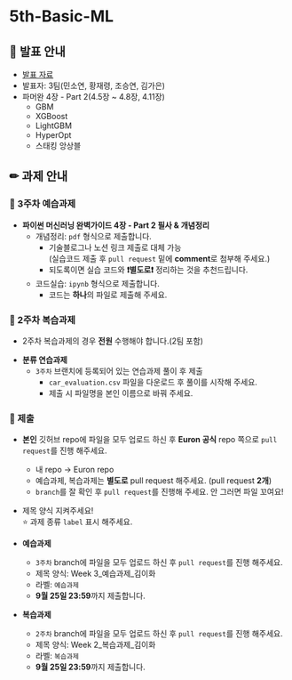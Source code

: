 # 5th-Basic-ML

## 📢 발표 안내
- [발표 자료](https://github.com/Ewha-Euron/5th-Basic-ML/blob/a76a753ea98b78ba090025454ce3dd64e65e09dc/Week3_%EB%B0%9C%ED%91%9C%EC%9E%90%EB%A3%8C.pdf)
- 발표자: 3팀(민소연, 황재령, 조승연, 김가은)
- 파머완 4장 - Part 2(4.5장 ~ 4.8장, 4.11장)
  - GBM
  - XGBoost
  - LightGBM
  - HyperOpt
  - 스태킹 앙상블

## ✏ 과제 안내
### 📍 3주차 예습과제
- **파이썬 머신러닝 완벽가이드 4장 - Part 2 필사 & 개념정리**  
  - 개념정리: ```pdf``` 형식으로 제출합니다.
    - 기술블로그나 노션 링크 제출로 대체 가능  
      (실습코드 제출 후 ```pull request``` 밑에 **comment**로 첨부해 주세요.)
    - 되도록이면 실습 코드와 **❗별도로❗** 정리하는 것을 추천드립니다.
  - 코드실습: ```ipynb``` 형식으로 제출합니다.
    - 코드는 **하나**의 파일로 제출해 주세요.

### 📍 2주차 복습과제
* 2주차 복습과제의 경우 **전원** 수행해야 합니다.(2팀 포함)
- **분류 연습과제**  
  - ```3주차``` 브랜치에 등록되어 있는 연습과제 풀이 후 제출
    - ﻿```car_evaluation.csv``` 파일을 다운로드 후 풀이를 시작해 주세요.﻿
    - 제출 시 파일명을 본인 이름으로 바꿔 주세요.

### 📍 제출
- **본인** 깃허브 repo에 파일을 모두 업로드 하신 후 **Euron 공식** repo 쪽으로 ```pull request```를 진행 해주세요.
  - 내 repo -> Euron repo
  - 예습과제, 복습과제는 **별도로** pull request 해주세요. (pull request **2개**)
  - ```branch```를 잘 확인 후 ```pull request```를 진행해 주세요. 안 그러면 파일 꼬여요!
- 제목 양식 지켜주세요!  
⭐ 과제 종류 ```label``` 표시 해주세요.

- **예습과제**
  - ```3주차``` branch에 파일을 모두 업로드 하신 후 ```pull request```를 진행 해주세요.
  - 제목 양식: Week 3_예습과제_김이화
  - 라벨: ```예습과제```
  - **9월 25일 23:59**까지 제출합니다.
  
- **복습과제**
  - ```2주차``` branch에 파일을 모두 업로드 하신 후 ```pull request```를 진행 해주세요.
  - 제목 양식: Week 2_복습과제_김이화
  - 라벨: ```복습과제```
  - **9월 25일 23:59**까지 제출합니다.
